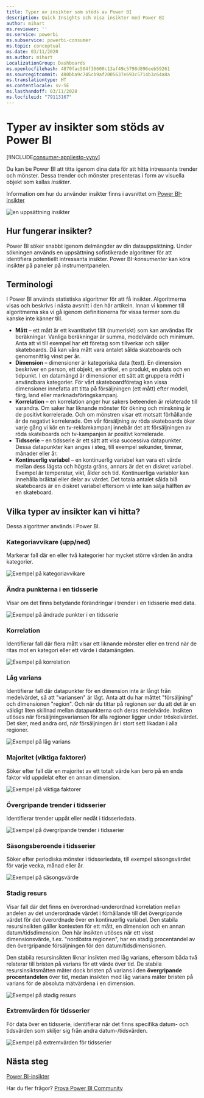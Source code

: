 ```yaml
---
title: Typer av insikter som stöds av Power BI
description: Quick Insights och Visa insikter med Power BI
author: mihart
ms.reviewer: ''
ms.service: powerbi
ms.subservice: powerbi-consumer
ms.topic: conceptual
ms.date: 03/11/2020
ms.author: mihart
LocalizationGroup: Dashboards
ms.openlocfilehash: 4870fac504f36600c13af49c5798d896eeb59261
ms.sourcegitcommit: 480bba9c745cb9af2005637e693c5714b3c64a8a
ms.translationtype: HT
ms.contentlocale: sv-SE
ms.lasthandoff: 03/11/2020
ms.locfileid: "79113167"
---
```

# <a name="types-of-insights-supported-by-power-bi"></a>Typer av insikter som stöds av Power BI

[!INCLUDE[consumer-appliesto-yyny](../includes/consumer-appliesto-yyny.md)]

Du kan be Power BI att titta igenom dina data för att hitta intressanta trender och mönster. Dessa trender och mönster presenteras i form av visuella objekt som kallas *insikter*. 

Information om hur du använder insikter finns i avsnittet om [Power BI-insikter](end-user-insights.md)

![en uppsättning insikter](media/end-user-insight-types/power-bi-insight.png)

## <a name="how-does-insights-work"></a>Hur fungerar insikter?
Power BI söker snabbt igenom delmängder av din datauppsättning. Under sökningen används en uppsättning sofistikerade algoritmer för att identifiera potentiellt intressanta insikter. Power BI-*konsumenter* kan köra insikter på paneler på instrumentpanelen.

## <a name="some-terminology"></a>Terminologi
I Power BI används statistiska algoritmer för att få insikter. Algoritmerna visas och beskrivs i nästa avsnitt i den här artikeln. Innan vi kommer till algoritmerna ska vi gå igenom definitionerna för vissa termer som du kanske inte känner till. 

* **Mått** – ett mått är ett kvantitativt fält (numeriskt) som kan användas för beräkningar. Vanliga beräkningar är summa, medelvärde och minimum. Anta att vi till exempel har ett företag som tillverkar och säljer skateboards. Då kan våra mått vara antalet sålda skateboards och genomsnittlig vinst per år.  
* **Dimension** – dimensioner är kategoriska data (text). En dimension beskriver en person, ett objekt, en artikel, en produkt, en plats och en tidpunkt. I en datamängd är dimensioner ett sätt att gruppera *mått* i användbara kategorier. För vårt skateboardföretag kan vissa dimensioner innefatta att titta på försäljningen (ett mått) efter modell, färg, land eller marknadsföringskampanj.   
* **Korrelation** – en korrelation anger hur sakers beteenden är relaterade till varandra.  Om saker har liknande mönster för ökning och minskning är de positivt korrelerade. Och om mönstren visar ett motsatt förhållande är de negativt korrelerade. Om vår försäljning av röda skateboards ökar varje gång vi kör en tv-reklamkampanj innebär det att försäljningen av röda skateboards och tv-kampanjen är positivt korrelerade.
* **Tidsserie** – en tidsserie är ett sätt att visa successiva datapunkter. Dessa datapunkter kan anges i steg, till exempel sekunder, timmar, månader eller år.  
* **Kontinuerlig variabel** – en kontinuerlig variabel kan vara ett värde mellan dess lägsta och högsta gräns, annars är det en diskret variabel. Exempel är temperatur, vikt, ålder och tid. Kontinuerliga variabler kan innehålla bråktal eller delar av värdet. Det totala antalet sålda blå skateboards är en diskret variabel eftersom vi inte kan sälja hälften av en skateboard.  

## <a name="what-types-of-insights-can-you-find"></a>Vilka typer av insikter kan vi hitta?
Dessa algoritmer används i Power BI. 

### <a name="category-outliers-topbottom"></a>Kategoriavvikare (upp/ned)
Markerar fall där en eller två kategorier har mycket större värden än andra kategorier.  

![Exempel på kategoriavvikare](./media/end-user-insight-types/pbi-auto-insight-types-category-outliers.png)

### <a name="change-points-in-a-time-series"></a>Ändra punkterna i en tidsserie
Visar om det finns betydande förändringar i trender i en tidsserie med data.

![Exempel på ändrade punkter i en tidsserie](./media/end-user-insight-types/pbi-auto-insight-types-changepoint.png)

### <a name="correlation"></a>Korrelation
Identifierar fall där flera mått visar ett liknande mönster eller en trend när de ritas mot en kategori eller ett värde i datamängden.

![Exempel på korrelation](./media/end-user-insight-types/pbi-auto-insight-types-correlation.png)

### <a name="low-variance"></a>Låg varians
Identifierar fall där datapunkter för en dimension inte är långt från medelvärdet, så att "variansen" är lågt. Anta att du har måttet "försäljning" och dimensionen "region". Och när du tittar på regionen ser du att det är en väldigt liten skillnad mellan datapunkterna och deras medelvärde. Insikten utlöses när försäljningsvariansen för alla regioner ligger under tröskelvärdet. Det sker, med andra ord, när försäljningen är i stort sett likadan i alla regioner.

![Exempel på låg varians](./media/end-user-insight-types/power-bi-low-variance.png)

### <a name="majority-major-factors"></a>Majoritet (viktiga faktorer)
Söker efter fall där en majoritet av ett totalt värde kan bero på en enda faktor vid uppdelat efter en annan dimension.  

![Exempel på viktiga faktorer](./media/end-user-insight-types/pbi-auto-insight-types-majority.png)

### <a name="overall-trends-in-time-series"></a>Övergripande trender i tidsserier
Identifierar trender uppåt eller nedåt i tidsseriedata.

![Exempel på övergripande trender i tidsserier](./media/end-user-insight-types/pbi-auto-insight-types-trend.png)

### <a name="seasonality-in-time-series"></a>Säsongsberoende i tidsserier
Söker efter periodiska mönster i tidsseriedata, till exempel säsongsvärdet för varje vecka, månad eller år.

![Exempel på säsongsvärde](./media/end-user-insight-types/pbi-auto-insight-types-seasonality-new.png)

### <a name="steady-share"></a>Stadig resurs
Visar fall där det finns en överordnad-underordnad korrelation mellan andelen av det underordnade värdet i förhållande till det övergripande värdet för det överordnade över en kontinuerlig variabel. Den stabila resursinsikten gäller kontexten för ett mått, en dimension och en annan datum/tidsdimension. Den här insikten utlöses när ett visst dimensionsvärde, t.ex. "nordöstra regionen", har en stadig procentandel av den övergripande försäljningen för den datum/tidsdimensionen.

Den stabila resursinsikten liknar insikten med låg varians, eftersom båda två relaterar till bristen på varians för ett värde över tid. De stabila resursinsiktsmåtten mäter dock bristen på varians i den **övergripande procentandelen** över tid, medan insikten med låg varians mäter bristen på varians för de absoluta mätvärdena i en dimension.

![Exempel på stadig resurs](./media/end-user-insight-types/pbi-auto-insight-types-steadyshare.png)

### <a name="time-series-outliers"></a>Extremvärden för tidsserier
För data över en tidsserie, identifierar när det finns specifika datum- och tidsvärden som skiljer sig från andra datum-/tidsvärden.

![Exempel på extremvärden för tidsserier](./media/end-user-insight-types/pbi-auto-insight-types-time-series-outliers.png)

## <a name="next-steps"></a>Nästa steg
[Power BI-insikter](end-user-insights.md)

Har du fler frågor? [Prova Power BI Community](https://community.powerbi.com/)

